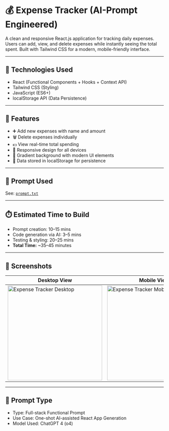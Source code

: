 # 💰 Expense Tracker (AI-Prompt Engineered)

A clean and responsive React.js application for tracking daily expenses. Users can add, view, and delete expenses while instantly seeing the total spent. Built with Tailwind CSS for a modern, mobile-friendly interface.

---

## 🔧 Technologies Used

- React (Functional Components + Hooks + Context API)
- Tailwind CSS (Styling)
- JavaScript (ES6+)
- localStorage API (Data Persistence)

---

## 🧪 Features

- ➕ Add new expenses with name and amount
- 🗑 Delete expenses individually
- 💵 View real-time total spending
- 📱 Responsive design for all devices
- 🎨 Gradient background with modern UI elements
- 💾 Data stored in localStorage for persistence

---

## 🧠 Prompt Used

See: [`prompt.txt`](./prompt.txt)

---

## ⏱️ Estimated Time to Build

- Prompt creation: 10–15 mins  
- Code generation via AI: 3–5 mins  
- Testing & styling: 20–25 mins  
- **Total Time:** ~35–45 minutes

---

## 📸 Screenshots

| Desktop View | Mobile View |
|--------------|-------------|
| <img width="300" height="300" alt="Expense Tracker Desktop" src="https://github.com/user-attachments/assets/example-desktop.png" /> | <img width="300" height="300" alt="Expense Tracker Mobile" src="https://github.com/user-attachments/assets/example-mobile.png" /> |

---

## 🧠 Prompt Type

- Type: Full-stack Functional Prompt  
- Use Case: One-shot AI-assisted React App Generation  
- Model Used: ChatGPT 4 (o4)
